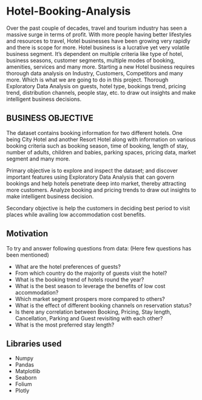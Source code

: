 # Hotel-Booking-Analysis
Over the past couple of decades, travel and tourism industry has seen a massive surge in terms of profit. With more people having better lifestyles and resources to travel, Hotel businesses have been growing very rapidly and there is scope for more. Hotel business is a lucrative yet very volatile business segment. It’s dependent on multiple criteria like type of hotel, business seasons, customer segments, multiple modes of booking, amenities, services and many more. Starting a new Hotel business requires thorough data analysis on Industry, Customers, Competitors and many more. Which is what we are going to do in this project. Thorough Exploratory Data Analysis on guests, hotel type, bookings trend, pricing trend, distribution channels, people stay, etc. to draw out insights and make intelligent business decisions.   

## BUSINESS OBJECTIVE

The dataset contains booking information for two different hotels. One being City Hotel and another Resort Hotel along with information on various booking criteria such as booking season, time of booking, length of stay, number of adults, children and babies, parking spaces, pricing data, market segment and many more.

Primary objective is to explore and inspect the dataset; and discover important features using Exploratory Data Analysis that can govern bookings and help hotels penetrate deep into market, thereby attracting more customers. Analyze booking and pricing trends to draw out insights to make intelligent business decision.

Secondary objective is help the customers in deciding best period to visit places while availing low accommodation cost benefits.

## Motivation
To try and answer following questions from data:
(Here few questions has been mentioned)
* What are the hotel preferences of guests?
* From which country do the majority of guests visit the hotel?
* What is the booking trend of hotels round the year?
* What is the best season to leverage the benefits of low cost accommodation?
* Which market segment prospers more compared to others?
* What is the effect of different booking channels on reservation status?
* Is there any correlation between Booking, Pricing, Stay length, Cancellation, Parking and Guest revisiting with each other?
* What is the most preferred stay length?

## Libraries used
* Numpy
* Pandas
* Matplotlib
* Seaborn
* Folium
* Plotly
